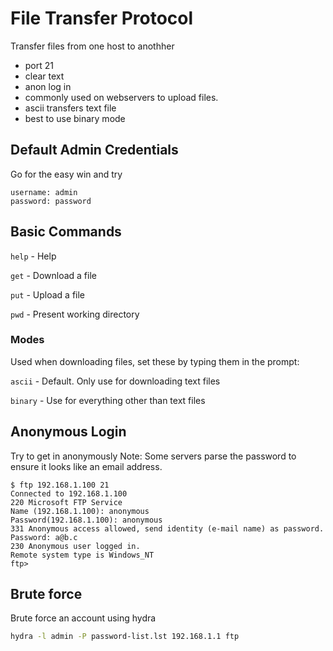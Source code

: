 # File Transfer Protocol
Transfer files from one host to anothher
- port 21
- clear text
- anon log in
- commonly used on webservers to upload files.
- ascii transfers text file
- best to use binary mode

## Default Admin Credentials
Go for the easy win and try 

```
username: admin
password: password
```
## Basic Commands

`help` - Help

`get` - Download a file 

`put` - Upload a file 

`pwd` - Present working directory

### Modes
Used when downloading files, set these by typing them in the prompt:

`ascii` - Default. Only use for downloading text files

`binary` - Use for everything other than text files

## Anonymous Login
Try to get in anonymously
Note: Some servers parse the password to ensure it looks like an email address.

```
$ ftp 192.168.1.100 21
Connected to 192.168.1.100
220 Microsoft FTP Service
Name (192.168.1.100): anonymous
Password(192.168.1.100): anonymous
331 Anonymous access allowed, send identity (e-mail name) as password.
Password: a@b.c
230 Anonymous user logged in.
Remote system type is Windows_NT
ftp>
```

## Brute force 
Brute force an account using hydra

```sh
hydra -l admin -P password-list.lst 192.168.1.1 ftp
```
